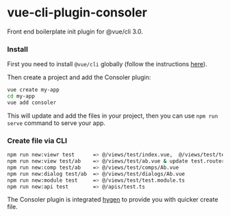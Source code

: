# vue-cli-plugin-consoler

Front end boilerplate init plugin for @vue/cli 3.0.

### Install

First you need to install `@vue/cli` globally (follow the instructions [here](https://cli.vuejs.org/)).

Then create a project and add the Consoler plugin:

```bash
vue create my-app
cd my-app
vue add consoler
```

This will update and add the files in your project, then you can use `npm run serve` command to serve your app.

### Create file via CLI

``` bash
npm run new:viewr test      => @/views/test/index.vue,  @/views/test/test.router.ts
npm run new:view test/ab    => @/views/test/ab.vue & update test.router.ts
npm run new:comp test/ab    => @/views/test/comps/Ab.vue
npm run new:dialog test/ab  => @/views/test/dialogs/Ab.vue 
npm run new:module test     => @/views/test/test.module.ts 
npm run new:api test        => @/apis/test.ts
```
The Consoler plugin is integrated [hygen](http://hygen.io) to provide you with quicker create file.
